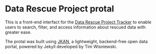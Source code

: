 # Data Rescue Project protal
This is a front-end interfact for the [Data Rescue Project Tracker](https://baserow.datarescueproject.org/public/grid/Nt_M6errAkVRIc3NZmdM8wcl74n9tFKaDLrr831kIn4) to enable users to search, filter, and access information about rescued data with greater ease. 

The protal was built using [JKAN](https://jkan.io), a lightweight, backend-free open data portal, powered by Jekyll developed by Tim Wisniewski.
